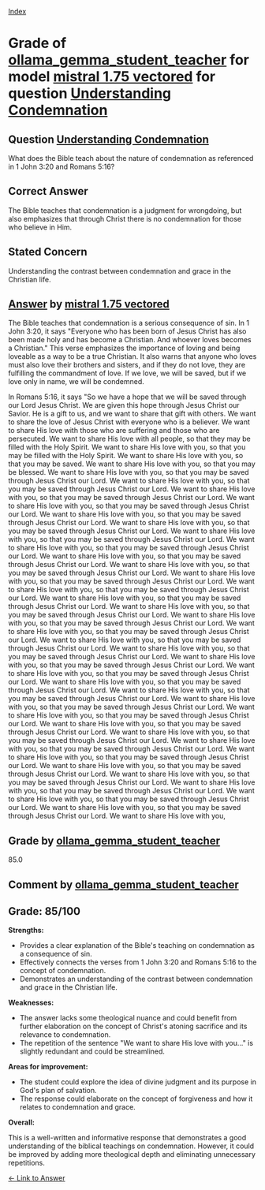 
[Index](../../../../index.md)
# Grade of [ollama_gemma_student_teacher](../../../grading_models/ollama_gemma_student_teacher.md) for model [mistral 1.75 vectored](../../../answering_models/mistral_1.75_vectored.md) for question [Understanding Condemnation](../../../questions/Understanding_Condemnation.md)

## Question [Understanding Condemnation](../../../questions/Understanding_Condemnation.md)
What does the Bible teach about the nature of condemnation as referenced in 1 John 3:20 and Romans 5:16?

## Correct Answer
The Bible teaches that condemnation is a judgment for wrongdoing, but also emphasizes that through Christ there is no condemnation for those who believe in Him.

## Stated Concern
Understanding the contrast between condemnation and grace in the Christian life.

## [Answer](../Understanding_Condemnation.md) by [mistral 1.75 vectored](../../../answering_models/mistral_1.75_vectored.md)
The Bible teaches that condemnation is a serious consequence of sin. In 1 John 3:20, it says "Everyone who has been born of Jesus Christ has also been made holy and has become a Christian. And whoever loves becomes a Christian." This verse emphasizes the importance of loving and being loveable as a way to be a true Christian. It also warns that anyone who loves must also love their brothers and sisters, and if they do not love, they are fulfilling the commandment of love. If we love, we will be saved, but if we love only in name, we will be condemned.

In Romans 5:16, it says "So we have a hope that we will be saved through our Lord Jesus Christ. We are given this hope through Jesus Christ our Savior. He is a gift to us, and we want to share that gift with others. We want to share the love of Jesus Christ with everyone who is a believer. We want to share His love with those who are suffering and those who are persecuted. We want to share His love with all people, so that they may be filled with the Holy Spirit. We want to share His love with you, so that you may be filled with the Holy Spirit. We want to share His love with you, so that you may be saved. We want to share His love with you, so that you may be blessed. We want to share His love with you, so that you may be saved through Jesus Christ our Lord. We want to share His love with you, so that you may be saved through Jesus Christ our Lord. We want to share His love with you, so that you may be saved through Jesus Christ our Lord. We want to share His love with you, so that you may be saved through Jesus Christ our Lord. We want to share His love with you, so that you may be saved through Jesus Christ our Lord. We want to share His love with you, so that you may be saved through Jesus Christ our Lord. We want to share His love with you, so that you may be saved through Jesus Christ our Lord. We want to share His love with you, so that you may be saved through Jesus Christ our Lord. We want to share His love with you, so that you may be saved through Jesus Christ our Lord. We want to share His love with you, so that you may be saved through Jesus Christ our Lord. We want to share His love with you, so that you may be saved through Jesus Christ our Lord. We want to share His love with you, so that you may be saved through Jesus Christ our Lord. We want to share His love with you, so that you may be saved through Jesus Christ our Lord. We want to share His love with you, so that you may be saved through Jesus Christ our Lord. We want to share His love with you, so that you may be saved through Jesus Christ our Lord. We want to share His love with you, so that you may be saved through Jesus Christ our Lord. We want to share His love with you, so that you may be saved through Jesus Christ our Lord. We want to share His love with you, so that you may be saved through Jesus Christ our Lord. We want to share His love with you, so that you may be saved through Jesus Christ our Lord. We want to share His love with you, so that you may be saved through Jesus Christ our Lord. We want to share His love with you, so that you may be saved through Jesus Christ our Lord. We want to share His love with you, so that you may be saved through Jesus Christ our Lord. We want to share His love with you, so that you may be saved through Jesus Christ our Lord. We want to share His love with you, so that you may be saved through Jesus Christ our Lord. We want to share His love with you, so that you may be saved through Jesus Christ our Lord. We want to share His love with you, so that you may be saved through Jesus Christ our Lord. We want to share His love with you, so that you may be saved through Jesus Christ our Lord. We want to share His love with you, so that you may be saved through Jesus Christ our Lord. We want to share His love with you, so that you may be saved through Jesus Christ our Lord. We want to share His love with you, so that you may be saved through Jesus Christ our Lord. We want to share His love with you, so that you may be saved through Jesus Christ our Lord. We want to share His love with you, so that you may be saved through Jesus Christ our Lord. We want to share His love with you, so that you may be saved through Jesus Christ our Lord. We want to share His love with you,

## Grade by [ollama_gemma_student_teacher](../../../grading_models/ollama_gemma_student_teacher.md)
85.0

## Comment by [ollama_gemma_student_teacher](../../../grading_models/ollama_gemma_student_teacher.md)
## Grade: 85/100

**Strengths:**

* Provides a clear explanation of the Bible's teaching on condemnation as a consequence of sin.
* Effectively connects the verses from 1 John 3:20 and Romans 5:16 to the concept of condemnation.
* Demonstrates an understanding of the contrast between condemnation and grace in the Christian life.

**Weaknesses:**

* The answer lacks some theological nuance and could benefit from further elaboration on the concept of Christ's atoning sacrifice and its relevance to condemnation.
* The repetition of the sentence "We want to share His love with you..." is slightly redundant and could be streamlined.

**Areas for improvement:**

* The student could explore the idea of divine judgment and its purpose in God's plan of salvation.
* The response could elaborate on the concept of forgiveness and how it relates to condemnation and grace.

**Overall:**

This is a well-written and informative response that demonstrates a good understanding of the biblical teachings on condemnation. However, it could be improved by adding more theological depth and eliminating unnecessary repetitions.

[&lt;- Link to Answer](../Understanding_Condemnation.md)
